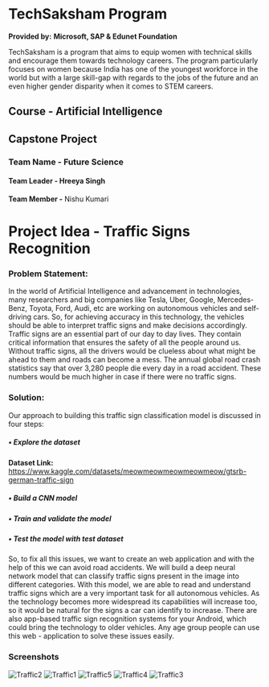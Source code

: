 # TechSaksham Program 
**Provided by:** **Microsoft, SAP & Edunet Foundation**

TechSaksham is a program that aims to equip women with technical skills and encourage them towards technology careers.
The program particularly focuses on women because India has one of the youngest workforce in the world but with a large skill-gap with regards to the jobs of the future and an even higher gender disparity when it comes to STEM careers.


## Course - Artificial Intelligence
## Capstone Project 
### Team Name - Future Science
#### Team Leader - Hreeya Singh
   **Team Member -** Nishu Kumari
# Project Idea - Traffic Signs Recognition
### **Problem Statement:**

In the world of Artificial Intelligence and advancement in 
technologies, many researchers and big companies like Tesla, 
Uber, Google, Mercedes-Benz, Toyota, Ford, Audi, etc are working 
on autonomous vehicles and self-driving cars. 
So, for achieving accuracy in this technology, the vehicles should 
be able to interpret traffic signs and make decisions accordingly.
Traffic signs are an essential part of our day to day lives. They 
contain critical information that ensures the safety of all the people 
around us. Without traffic signs, all the drivers would be clueless 
about what might be ahead to them and roads can become a mess. 
The annual global road crash statistics say that over 3,280 people 
die every day in a road accident. These numbers would be much 
higher in case if there were no traffic signs.

### **Solution:**

Our approach to building this traffic sign classification model is discussed in four steps:
##### • Explore the dataset
**Dataset Link:** https://www.kaggle.com/datasets/meowmeowmeowmeowmeow/gtsrb-german-traffic-sign
##### • Build a CNN model
##### • Train and validate the model
##### • Test the model with test dataset
So, to fix all this issues, we want to create an web application and with the help of this we can avoid road 
accidents.
We will build a deep neural network model that can classify traffic signs present in the image into different 
categories. With this model, we are able to read and understand traffic signs which are a very important task for all 
autonomous vehicles.
As the technology becomes more widespread its capabilities will increase too, so it would be natural for the signs 
a car can identify to increase. There are also app-based traffic sign recognition systems for your Android, which 
could bring the technology to older vehicles.
Any age group people can use this web - application to solve these issues easily.

### **Screenshots**


![Traffic2](https://user-images.githubusercontent.com/91070271/164505620-5073d9b8-5af0-42cd-8063-098294f065f2.JPG)
![Traffic1](https://user-images.githubusercontent.com/91070271/164505633-d8a601f8-7726-44e6-8de1-d81f5d2963aa.JPG)
![Traffic5](https://user-images.githubusercontent.com/91070271/164505651-c0ea2b97-fd42-438b-a85d-551ed51c9f86.JPG)
![Traffic4](https://user-images.githubusercontent.com/91070271/164505674-765dab4f-d270-43d2-a260-43a40a5c11af.JPG)
![Traffic3](https://user-images.githubusercontent.com/91070271/164505695-885bb0d7-dc0b-4a85-895e-dca97c512c59.JPG)
